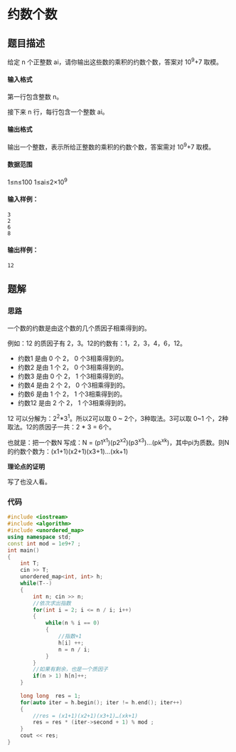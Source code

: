 # **约数个数**

## 题目描述

给定 n 个正整数 ai，请你输出这些数的乘积的约数个数，答案对 10<sup>9</sup>+7 取模。

#### 输入格式

第一行包含整数 n。

接下来 n 行，每行包含一个整数 ai。

#### 输出格式

输出一个整数，表示所给正整数的乘积的约数个数，答案需对 10<sup>9</sup>+7 取模。

#### 数据范围

1≤n≤100
1≤ai≤2×10<sup>9</sup>

#### 输入样例：

```
3
2
6
8
```

#### 输出样例：

```
12
```

## 题解

### 思路

一个数的约数是由这个数的几个质因子相乘得到的。

例如：12 的质因子有 2，3。12的约数有：1，2，3，4，6，12。

- 约数1 是由 0 个 2， 0 个3相乘得到的。
- 约数2 是由 1 个 2， 0 个3相乘得到的。
- 约数3 是由 0 个 2， 1 个3相乘得到的。
- 约数4 是由 2 个 2， 0 个3相乘得到的。
- 约数6 是由 1 个 2， 1 个3相乘得到的。
- 约数12 是由 2 个 2， 1 个3相乘得到的。

12 可以分解为：2<sup>2</sup>*3<sup>1</sup>。所以2可以取 0 ~ 2个，3种取法。3可以取 0~1 个，2种取法。12的质因子一共：2 * 3 = 6个。

也就是：把一个数N 写成：N = (p1<sup>x1</sup>)(p2<sup>x2</sup>)(p3<sup>x3</sup>)…(pk<sup>xk</sup>)，其中pi为质数。则N的约数个数为：(x1+1)(x2+1)(x3+1)…(xk+1)

**理论点的证明**

写了也没人看。

### 代码

```cpp
#include <iostream>
#include <algorithm>
#include <unordered_map>
using namespace std;
const int mod = 1e9+7 ;
int main()
{
    int T; 
    cin >> T;
    unordered_map<int, int> h;
    while(T--)
    {
        int n; cin >> n;
        //依次求出指数
        for(int i = 2; i <= n / i; i++)
        {
            while(n % i == 0)
            {
                //指数+1
                h[i] ++;
                n = n / i;
            }
        }
        //如果有剩余，也是一个质因子
        if(n > 1) h[n]++;
    }
    
    long long  res = 1;
    for(auto iter = h.begin(); iter != h.end(); iter++)
    {
        //res = (x1+1)(x2+1)(x3+1)…(xk+1)
        res = res * (iter->second + 1) % mod ;
    }
    cout << res;
}
```

